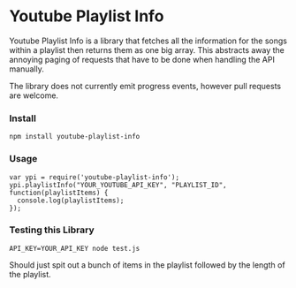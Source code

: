 # Youtube Playlist Info #

Youtube Playlist Info is a library that fetches all the information for the songs within a playlist then returns them as one big array. This abstracts away the annoying paging of requests that have to be done when handling the API manually.

The library does not currently emit progress events, however pull requests are welcome.

### Install ###
```
npm install youtube-playlist-info
```

### Usage ###
```
var ypi = require('youtube-playlist-info');
ypi.playlistInfo("YOUR_YOUTUBE_API_KEY", "PLAYLIST_ID", function(playlistItems) {
  console.log(playlistItems);
});
```

### Testing this Library ###

```
API_KEY=YOUR_API_KEY node test.js
```

Should just spit out a bunch of items in the playlist followed by the length of the playlist.
